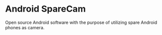 # Android SpareCam

Open source Android software with the purpose of utilizing spare Android phones as camera.
